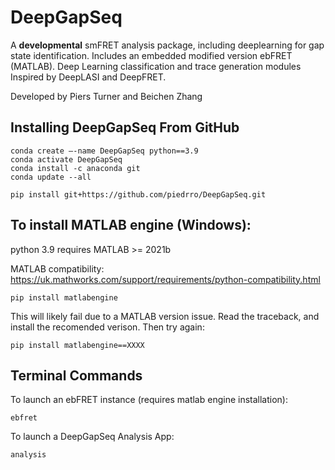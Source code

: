 # DeepGapSeq

A **developmental** smFRET analysis package, including deeplearning for gap state identification. 
Includes an embedded modified version ebFRET (MATLAB). 
Deep Learning classification and trace generation modules Inspired by DeepLASI and DeepFRET.

Developed by Piers Turner and Beichen Zhang

## Installing DeepGapSeq From GitHub

    conda create –-name DeepGapSeq python==3.9
    conda activate DeepGapSeq
    conda install -c anaconda git
    conda update --all

    pip install git+https://github.com/piedrro/DeepGapSeq.git

## To install **MATLAB** engine (Windows):

python 3.9 requires MATLAB >= 2021b

MATLAB compatibility: https://uk.mathworks.com/support/requirements/python-compatibility.html

    pip install matlabengine

This will likely fail due to a MATLAB version issue. 
Read the traceback, and install the recomended verison. 
Then try again:

    pip install matlabengine==XXXX

## Terminal Commands

To launch an ebFRET instance (requires matlab engine installation):
    
    ebfret

To launch a DeepGapSeq Analysis App:

    analysis